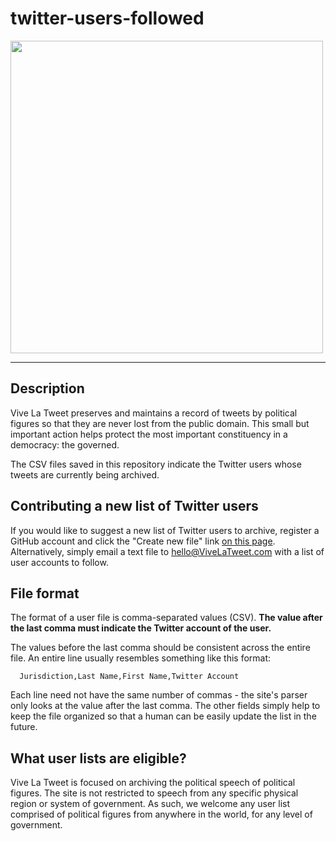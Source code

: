 # twitter-users-followed

<img src="https://www.vivelatweet.com/static/logo.jpg" width="500">

----

## Description
Vive La Tweet preserves and maintains a record of tweets by political figures so that they are never lost from the public domain. This small but important action helps protect the most important constituency in a democracy: the governed.

The CSV files saved in this repository indicate the Twitter users whose tweets are currently being archived.

## Contributing a new list of Twitter users
If you would like to suggest a new list of Twitter users to archive, register a GitHub account and click the "Create new file" link [on this page](https://github.com/vivelatweet/twitter-users-followed). Alternatively, simply email a text file to hello@ViveLaTweet.com with a list of user accounts to follow.

## File format
The format of a user file is comma-separated values (CSV). **The value after the last comma must indicate the Twitter account of the user.**

The values before the last comma should be consistent across the entire file. An entire line usually resembles something like this format:

```
  Jurisdiction,Last Name,First Name,Twitter Account
```
  
Each line need not have the same number of commas - the site's parser only looks at the value after the last comma. The other fields simply help to keep the file organized so that a human can be easily update the list in the future.

## What user lists are eligible?
Vive La Tweet is focused on archiving the political speech of political figures. The site is not restricted to speech from any specific physical region or system of government. As such, we welcome any user list comprised of political figures from anywhere in the world, for any level of government.
